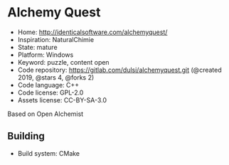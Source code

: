 # Alchemy Quest

- Home: http://identicalsoftware.com/alchemyquest/
- Inspiration: NaturalChimie
- State: mature
- Platform: Windows
- Keyword: puzzle, content open
- Code repository: https://gitlab.com/dulsi/alchemyquest.git (@created 2019, @stars 4, @forks 2)
- Code language: C++
- Code license: GPL-2.0
- Assets license: CC-BY-SA-3.0

Based on Open Alchemist

## Building

- Build system: CMake
